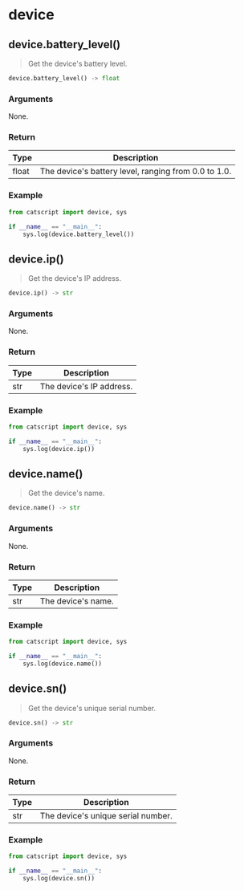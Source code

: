 # device

## device.battery_level()

> Get the device's battery level. 

```python
device.battery_level() -> float
```

### Arguments

None.

### Return

| Type  | Description                                          |
| ----- | ---------------------------------------------------- |
| float | The device's battery level, ranging from 0.0 to 1.0. |

### Example

```python
from catscript import device, sys

if __name__ == "__main__":
    sys.log(device.battery_level())
```


## device.ip()

> Get the device's IP address. 

```python
device.ip() -> str
```

### Arguments

None.

### Return

| Type | Description              |
| ---- | ------------------------ |
| str  | The device's IP address. |

### Example

```python
from catscript import device, sys

if __name__ == "__main__":
    sys.log(device.ip())
```

## device.name()

> Get the device's name. 

```python
device.name() -> str
```

### Arguments

None.

### Return

| Type | Description        |
| ---- | ------------------ |
| str  | The device's name. |

### Example

```python
from catscript import device, sys

if __name__ == "__main__":
    sys.log(device.name())
```

## device.sn()

> Get the device's unique serial number. 

```python
device.sn() -> str
```

### Arguments

None.

### Return

| Type | Description                        |
| ---- | ---------------------------------- |
| str  | The device's unique serial number. |

### Example

```python
from catscript import device, sys

if __name__ == "__main__":
    sys.log(device.sn())
```
